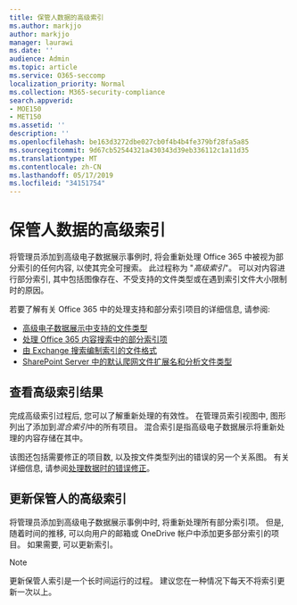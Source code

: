 ```yaml
---
title: 保管人数据的高级索引
ms.author: markjjo
author: markjjo
manager: laurawi
ms.date: ''
audience: Admin
ms.topic: article
ms.service: O365-seccomp
localization_priority: Normal
ms.collection: M365-security-compliance
search.appverid:
- MOE150
- MET150
ms.assetid: ''
description: ''
ms.openlocfilehash: be163d3272dbe027cb0f4b4b4fe379bf28fa5a85
ms.sourcegitcommit: 9d67cb52544321a430343d39eb336112c1a11d35
ms.translationtype: MT
ms.contentlocale: zh-CN
ms.lasthandoff: 05/17/2019
ms.locfileid: "34151754"
---
```

# <a name="advanced-indexing-of-custodian-data"></a>保管人数据的高级索引

将管理员添加到高级电子数据展示事例时, 将会重新处理 Office 365 中被视为部分索引的任何内容, 以使其完全可搜索。  此过程称为 "*高级索引*"。 可以对内容进行部分索引, 其中包括图像存在、不受支持的文件类型或在遇到索引文件大小限制时的原因。

若要了解有关 Office 365 中的处理支持和部分索引项目的详细信息, 请参阅:

- [高级电子数据展示中支持的文件类型](supported-filetypes-ediscovery20.md)
- [处理 Office 365 内容搜索中的部分索引项](https://docs.microsoft.com/en-us/office365/securitycompliance/partially-indexed-items-in-content-search)
- [由 Exchange 搜索编制索引的文件格式](https://docs.microsoft.com/en-us/exchange/file-formats-indexed-by-exchange-search-exchange-2013-help)
- [SharePoint Server 中的默认爬网文件扩展名和分析文件类型](https://docs.microsoft.com/en-us/SharePoint/technical-reference/default-crawled-file-name-extensions-and-parsed-file-types)

## <a name="viewing-advanced-indexing-results"></a>查看高级索引结果

完成高级索引过程后, 您可以了解重新处理的有效性。  在管理员索引视图中, 图形列出了添加到*混合索引*中的所有项目。  混合索引是指高级电子数据展示将重新处理的内容存储在其中。

该图还包括需要修正的项目数, 以及按文件类型列出的错误的另一个关系图。 有关详细信息, 请参阅[处理数据时的错误修正](error-remediation.md)。

## <a name="updating-advanced-indexes-for-custodians"></a>更新保管人的高级索引

将管理员添加到高级电子数据展示事例中时, 将重新处理所有部分索引项。 但是, 随着时间的推移, 可以向用户的邮箱或 OneDrive 帐户中添加更多部分索引的项目。  如果需要, 可以更新索引。

> [!NOTE]
> 更新保管人索引是一个长时间运行的过程。 建议您在一种情况下每天不将索引更新一次以上。
